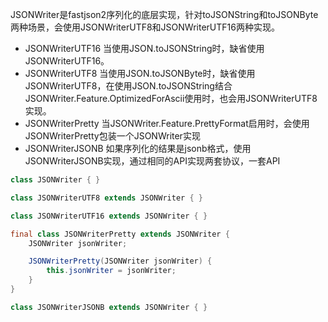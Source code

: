 
JSONWriter是fastjson2序列化的底层实现，针对toJSONString和toJSONByte两种场景，会使用JSONWriterUTF8和JSONWriterUTF16两种实现。

* JSONWriterUTF16 当使用JSON.toJSONString时，缺省使用JSONWriterUTF16。
* JSONWriterUTF8 当使用JSON.toJSONByte时，缺省使用JSONWriterUTF8，在使用JSON.toJSONString结合JSONWriter.Feature.OptimizedForAscii使用时，也会用JSONWriterUTF8实现。
* JSONWriterPretty 当JSONWriter.Feature.PrettyFormat启用时，会使用JSONWriterPretty包装一个JSONWriter实现
* JSONWriterJSONB 如果序列化的结果是jsonb格式，使用JSONWriterJSONB实现，通过相同的API实现两套协议，一套API

```java
class JSONWriter { }

class JSONWriterUTF8 extends JSONWriter { }

class JSONWriterUTF16 extends JSONWriter { }

final class JSONWriterPretty extends JSONWriter {
    JSONWriter jsonWriter;

    JSONWriterPretty(JSONWriter jsonWriter) {
        this.jsonWriter = jsonWriter;
    }
}

class JSONWriterJSONB extends JSONWriter { }
```
